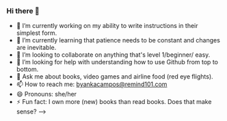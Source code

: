 ### Hi there 👋
- 🔭 I’m currently working on my ability to write instructions in their simplest form.
- 🌱 I’m currently learning that patience needs to be constant and changes are inevitable.
- 👯 I’m looking to collaborate on anything that's level 1/beginner/ easy. 
- 🤔 I’m looking for help with understanding how to use Github from top to bottom.
- 💬 Ask me about books, video games and airline food (red eye flights).
- 📫 How to reach me: byankacampos@remind101.com
- 😄 Pronouns: she/her
- ⚡ Fun fact: I own more (new) books than read books. Does that make sense?
-->

<!--
**byankacampos/byankacampos** is a ✨ _special_ ✨ repository because its `README.md` (this file) appears on your GitHub profile.

Here are some ideas to get you started:


